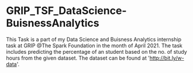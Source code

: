 # GRIP_TSF_DataScience-BuisnessAnalytics
This Task is a part of my Data Science and Buisness Analytics internship task at GRIP @The Spark Foundation in the month of April 2021.
The task includes predicting the percentage of an student based on the no. of study hours from the given dataset.
The dataset can be found at 'http://bit.ly/w-data'.
